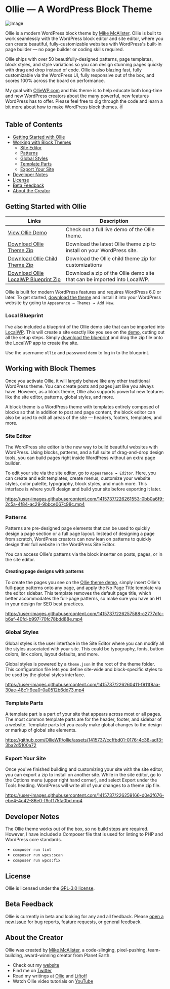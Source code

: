 
# Ollie — A WordPress Block Theme

![Image](https://user-images.githubusercontent.com/1415737/217930880-5d019715-f0c2-4f2f-9d24-dd466abf531b.jpg)

Ollie is a modern WordPress block theme by [Mike McAlister](https://mikemcalister.com). Ollie is built to work seamlessly with the WordPress block editor and site editor, where you can create beautiful, fully-customizable websites with WordPress's built-in page builder — no page builder or coding skills required.

Ollie ships with over 50 beautifully-designed patterns, page templates, block styles, and style variations so you can design stunning pages quickly with drag and drop instead of code. Ollie is also blazing fast, fully customizable via the WordPress UI, fully responsive out of the box, and scores 100% across the board on performance.

My goal with [OllieWP.com](https://olliewp.com) and this theme is to help educate both long-time and new WordPress creators about the many powerful, new features WordPress has to offer. Please feel free to dig through the code and learn a bit more about how to make WordPress block themes. ✌️

## Table of Contents

- [Getting Started with Ollie](#getting-started-with-ollie)
- [Working with Block Themes](#working-with-block-themes)
  - [Site Editor](#site-editor)
  - [Patterns](#patterns)
  - [Global Styles](#global-styles)
  - [Template Parts](#template-parts)
  - [Export Your Site](#export-your-site)
- [Developer Notes](#developer-notes)
- [License](#license)
- [Beta Feedback](#beta-feedback)
- [About the Creator](#about-the-creator)

## Getting Started with Ollie

| Links  | Description |
| ------------- | ------------- |
| [View Ollie Demo](https://demo.olliewp.com)  | Check out a full live demo of the Ollie theme.  |
| [Download Ollie Theme Zip](https://github.com/OllieWP/ollie/releases/latest/download/ollie.zip)  | Download the latest Ollie theme zip to install on your WordPress site.  |
| [Download Ollie Child Theme Zip](https://github.com/OllieWP/ollie/releases/latest/download/ollie-child.zip)  | Download the Ollie child theme zip for customizations  |
| [Download Ollie LocalWP Blueprint Zip](https://github.com/OllieWP/ollie/releases/latest/download/ollie-local-blueprint.zip)  | Download a zip of the Ollie demo site that can be imported into LocalWP.  |

Ollie is built for modern WordPress features and requires WordPress 6.0 or later. To get started, [download the theme](https://github.com/OllieWP/ollie/releases/latest/download/ollie.zip) and install it into your WordPress website by going to `Appearance → Themes → Add New`.

### Local Blueprint

I've also included a blueprint of the Ollie demo site that can be imported into [LocalWP](http://localwp.com). This will create a site exactly like you see on the [demo](https://demo.olliewp.com), cutting out all the setup steps. Simply [download the blueprint](https://github.com/OllieWP/ollie/releases/latest/download/ollie-local-blueprint.zip) and drag the zip file onto the LocalWP app to create the site. 

Use the username `ollie` and password `demo` to log in to the blueprint. 

## Working with Block Themes

Once you activate Ollie, it will largely behave like any other traditional WordPress theme. You can create posts and pages just like you always have. However, as a block theme, Ollie also supports powerful new features like the site editor, patterns, global styles, and more. 

A block theme is a WordPress theme with templates entirely composed of blocks so that in addition to post and page content, the block editor can also be used to edit all areas of the site — headers, footers, templates, and more.

### Site Editor

The WordPress site editor is the new way to build beautiful websites with WordPress. Using blocks, patterns, and a full suite of drag-and-drop design tools, you can build pages right inside WordPress without an extra page builder.

To edit your site via the site editor, go to `Appearance → Editor`. Here, you can create and edit templates, create menus, customize your website styles, color palette, typography, block styles, and much more. This interface is where you'll design and build your site before exporting it later.

https://user-images.githubusercontent.com/1415737/226261553-0bb0a6f9-2c5a-4f84-ac29-9bbce067c98c.mp4

### Patterns

Patterns are pre-designed page elements that can be used to quickly design a page section or a full page layout. Instead of designing a page from scratch, WordPress creators can now lean on patterns to quickly design their full website in the WordPress Site Editor.

You can access Ollie's patterns via the block inserter on posts, pages, or in the site editor. 

#### Creating page designs with patterns

To create the pages you see on the [Ollie theme demo](https://demo.olliewp.com), simply insert Ollie's full-page patterns onto any page, and apply the No Page Title template via the editor sidebar. This template removes the default page title, which better accommodates the full-page patterns, so make sure you have an H1 in your design for SEO best practices.

https://user-images.githubusercontent.com/1415737/226257588-c2777dfc-b6af-40fd-b997-70fc78bdd88e.mp4

### Global Styles

Global styles is the user interface in the Site Editor where you can modify all the styles associated with your site. This could be typography, fonts, button colors, link colors, layout defaults, and more. 

Global styles is powered by a `theme.json` in the root of the theme folder. This configuration file lets you define site-wide and block-specific styles to be used by the global styles interface.

https://user-images.githubusercontent.com/1415737/226260411-f911f8aa-30ae-48c1-9ea0-0a0512b6dd73.mp4

### Template Parts

A template part is a part of your site that appears across most or all pages. The most common template parts are for the header, footer, and sidebar of a website. Template parts let you easily make global changes to the design or markup of global site elements.

https://github.com/OllieWP/ollie/assets/1415737/ccffbd01-0176-4c38-adf3-3ba2d5100a72

### Export Your Site

Once you've finished building and customizing your site with the site editor, you can export a zip to install on another site. While in the site editor, go to the Options menu (upper right hand corner), and select Export under the Tools heading. WordPress will write all of your changes to a theme zip file.

https://user-images.githubusercontent.com/1415737/226259166-d0e3f676-ebe4-4c42-86e0-f9cf175fa0bd.mp4

## Developer Notes

The Ollie theme works out of the box, so no build steps are required. However, I have included a Composer file that is used for linting to PHP and WordPress core standards. 

- `composer run lint`
- `composer run wpcs:scan`
- `composer run wpcs:fix`

## License

Ollie is licensed under the [GPL-3.0 license](https://www.gnu.org/licenses/gpl-3.0.html).

## Beta Feedback

Ollie is currently in beta and looking for any and all feedback. Please [open a new issue](https://github.com/OllieWP/ollie/issues/new/choose) for bug reports, feature requests, or general feedback.

## About the Creator
Ollie was created by [Mike McAlister](https://mikemcalister.com), a code-slinging, pixel-pushing, team-building, award-winning creator from Planet Earth. 

- Check out my [website](https://mikemcalister.com)
- Find me on [Twitter](https://twitter.com/mikemcalister)
- Read my writings at [Ollie](https://olliewp.com) and [Liftoff](https://liftoffcourse.com)
- Watch Ollie video tutorials on [YouTube](https://www.youtube.com/@OllieWP)
